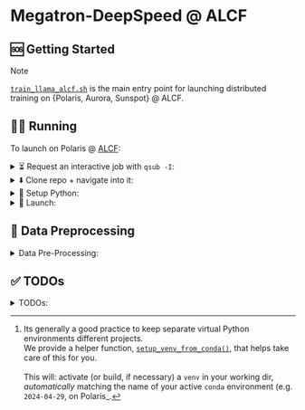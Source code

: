 # Megatron-DeepSpeed @ ALCF


## 🆘 Getting Started

> [!NOTE]
> [`train_llama_alcf.sh`](https://github.com/argonne-lcf/Megatron-DeepSpeed/blob/main/train_llama_alcf.sh) is the main entry point for launching
> distributed training on {Polaris, Aurora, Sunspot} @ ALCF.


<!-- WIP
>
>     ```bash
>     $ PBS_O_WORKDIR=$(pwd) source ALCF/helpers.sh
>     $ setup_conda_polaris
>     $ setup_venv_from_conda
>     ```
-->

## 🏃‍♂️ Running

To launch on Polaris @ [ALCF](https://alcf.anl.gov):

<details closed><summary>⏳ Request an interactive job with <code>qsub -I</code>:</summary>
    
```bash
qsub -A <your-project> -q debug -l select=2 -l walltime=01:00:00,filesystems=eagle:home -I
```

</details>

<details closed><summary>⬇️ Clone repo + navigate into it:</summary>

```bash
git clone "https://github.com/argonne-lcf/Megatron-DeepSpeed"
cd Megatron-DeepSpeed
```

</details>

<details closed><summary>🐍 Setup Python:</summary>

1. 📂 Load `conda` module and activate base environment:

    ```bash
    module use /soft/modulefiles ; module load conda ; conda activate base
    ```

3. 👻 Create virtual environment _on top of the base `conda`_[^venv]:

    ```bash
    PBS_O_WORKDIR=$(pwd) source ALCF/helpers.sh && setup_venv_from_conda
    ```


4. 🍋 Install [`ezpz`](https://github.com/saforem2/ezpz):

    ```bash
    mkdir deps &&  git clone https://github.com/saforem2/ezpz deps/ezpz
    python3 -m pip install -e deps/ezpz --require-virtualenv
    ```

[^venv]: Its generally a good practice to keep separate virtual Python environments different projects.  
    We provide a helper function, [`setup_venv_from_conda()`](https://github.com/argonne-lcf/Megatron-DeepSpeed/blob/2f0154394bbdf3c64b4669f9d944645e2cdb8f2b/ALCF/helpers.sh#L440),
    that helps take care of this for you.  
    <br>
    This will: activate (or build, if necessary) a `venv` in your working dir,  
    _automatically_ matching the name of your active `conda` environment (e.g. `2024-04-29`, on Polaris_.

</details>

<!--
Explicitly, it will (if inside a `conda` environment):

- look for a virtual environment in `"./venvs/${conda_tag}/"`
  (e.g. `./venvs/2024-04-29`) and:
    - if found:  
        - activate the existing virtual environment
    - else:
        - create a _new_ virtual environment in `"./venvs/${conda_tag}"`
            - activate it
            
Explicitly, at the command line:

```bash
PBS_O_WORKDIR=$(pwd) source ALCF/helpers.sh  # 1.
setup_conda_polaris    # 2.
setup_venv_from_conda  # 3.
```

will (1.) 
-->

<details closed><summary>🚀 Launch:</summary>

In this case, train a ~ 2B Model (with 10 layers),
for 1000 iterations using the data file list in:

[`ALCF/data-lists/polaris/books.txt`](https://github.com/argonne-lcf/Megatron-DeepSpeed/blob/main/ALCF/data-lists/polaris/books.txt)

with a micro-batch-size of 2, with the `torch.optim.AdamW` optimizer. 

**Note** that _any_ of the options in the [`setParams`](https://github.com/argonne-lcf/Megatron-DeepSpeed/blob/main/ALCF/helpers.sh#L140)
function from [`ALCF/helpers.sh`](https://github.com/argonne-lcf/Megatron-DeepSpeed/blob/7d203596dbf14e048e756c5ee6705de7dcb22283/ALCF/helpers.sh)
can be overridden dynamically at runtime using this technique.

```bash
PBS_O_WORKDIR=$(pwd) DATA_FILE_LIST=./ALCF/data-lists/polaris/books.txt TRAIN_ITER=1000 NLAYERS=10 MICRO_BATCH=2 OPT=adamw bash train_llama_alcf.sh
```

<details closed><summary><code>[output]</code>:</summary>

<br>

<details closed><summary><code>[Sunspot]</code>:</summary>

```bash
# [09:07:32 AM] [foremans@x1921c0s0b0n0] ~/q/llm.devkit/Megatron-DeepSpeed  main !1 ?27 q4-drop 26s ✘ INT
$ PBS_O_WORKDIR=$(pwd) DATA_FILE_LIST=./convergence_debug_small.txt bash train_llama_alcf.sh
source-ing /lus/gila/projects/Aurora_deployment/foremans/q4-drop_sunspot/llm.devkit/Megatron-DeepSpeed/ALCF/helpers.sh
Sourcing /home/foremans/q4-drop_sunspot/llm.devkit/setenv.sh...
     UMD: agama-ci-devel-736.9 successfully loaded:
     UMD: graphics-compute-runtime/agama-ci-devel-736.9 
Lmod has detected the following error: The following module(s) are unknown: "gcc/12.1.0"

Please check the spelling or version number. Also try "module spider ..."
It is also possible your cache file is out-of-date; it may help to try:
  $ module --ignore_cache load "gcc/12.1.0"

Also make sure that all modulefiles written in TCL start with the string #%Module

Note: the module "intel_compute_runtime/release/agama-devel-647" cannot be unloaded because it was not loaded.

Running on SunSpot !!
[python] Using: /home/foremans/miniconda3/envs/q4-drop/bin/python3
Saving {PATH, LD_LIBRARY_PATH, htt{p,ps}_proxy, CFLAGS, PYTHONUSERBASE} to .deepspeed_env
Found ezpz!
/lus/gila/projects/Aurora_deployment/foremans/locations/sunspot/projects/saforem2/ezpz/src/ezpz/__init__.py
Has ezpz installed. Nothing to do.
Done with ezpz.
┌───────────────────────────────────────────────────────────────────
│ Writing PBS vars to /home/foremans/.pbsenv
│ HOSTFILE: /var/spool/pbs/aux/8988430.amn-0001
│ NHOSTS: 2
│ NGPU_PER_HOST: 12 GPUs per host
│ NGPUS: 24 GPUs total
└───────────────────────────────────────────────────────────────────
┌──────────────────────────────────────────────────────────────────
│ [Hosts]: 
│     • [host:0] - x1921c0s0b0n0.hostmgmt2000.cm.americas.sgi.com
│     • [host:1] - x1921c0s1b0n0.hostmgmt2000.cm.americas.sgi.com
└──────────────────────────────────────────────────────────────────
┌──────────────────────────────────────────────────────────────────
│ [DIST INFO]: 
│     • Loading job env from: /home/foremans/.pbsenv
│     • HOSTFILE: /var/spool/pbs/aux/8988430.amn-0001
│     • NHOSTS: 2
│     • NGPU_PER_HOST: 12
│     • NGPUS (NHOSTS x NGPU_PER_HOST): 24
│     • WORLD_SIZE: 24
│     • DIST_LAUNCH: mpiexec --verbose --envall -n 24 -ppn 12 --hostfile /var/spool/pbs/aux/8988430.amn-0001
└──────────────────────────────────────────────────────────────────
┌──────────────────────────────────────────────────────────────────
│ [Launch]:
│     • Use: 'launch' (=mpiexec --verbose --envall -n 24 -ppn 12 --hostfile /var/spool/pbs/aux/8988430.amn-0001)
│       to launch job
└──────────────────────────────────────────────────────────────────
DS_CONFIG: ds_stage2_mb4_gb96_pp1_bf16.json
ZS: 2, CPU_OPTIMIZER: , MB: 4, GB: 96, PP: 1, DTYPE: bf16!!!Please see logs at logs/ds_stage2_nl32_hs4096_mb4_seq4096_gb96_pp1_tp1_bf16/0404090742_x1921c0s0b0n0
!! Caught USE_ACTIVATION_CHECKPOINTING=1 !!
!! Caught USE_ACTIVATION_CHECKPOINTING=1 !!
Calling:  setData() with ./convergence_debug_small.txt
--------------------
Updated environment:
DATA_FILE_LIST: ./convergence_debug_small.txt
NUM_DOCS: 15
 WEIGHT_SUM: 15.0
DFL_STEM: convergence_debug_small
DATA_CACHE_PATH: /lus/gila/projects/Aurora_deployment/foremans/q4-drop_sunspot/llm.devkit/Megatron-DeepSpeed/.cache/convergence_debug_small/index-cache
--------------------
++++++++++++++++++++++++++++++++++++++++++++++++++
- MPICH_DIR=
- Using /home/foremans/miniconda3/envs/q4-drop/bin/python3
- WORLD_SIZE:24
- NCCL: nccl
- MODEL_TYPE: llama-seq4096-pp1-tp1-32layers-32heads-4096hidden
- Using DATA_FILE_LIST: ./convergence_debug_small.txt
++++++++++++++++++++++++++++++++++++++++++++++++++
! Using /home/foremans/miniconda3/envs/q4-drop/bin/deepspeed
/home/foremans/miniconda3/envs/q4-drop/bin/ds_report:4: DeprecationWarning: pkg_resources is deprecated as an API. See https://setuptools.pypa.io/en/latest/pkg_resources.html
  __import__('pkg_resources').require('deepspeed==0.12.3+6ea44d02')
/home/foremans/miniconda3/envs/q4-drop/lib/python3.9/site-packages/torchvision/io/image.py:13: UserWarning: Failed to load image Python extension: ''If you dont plan on using image function
ality from `torchvision.io`, you can ignore this warning. Otherwise, there might be something wrong with your environment. Did you have `libjpeg` or `libpng` installed before building `torch
vision` from source?
  warn(
[2024-04-04 09:07:45,585] [INFO] [real_accelerator.py:158:get_accelerator] Setting ds_accelerator to xpu (auto detect)
[2024-04-04 09:07:45,818] [INFO] [real_accelerator.py:158:get_accelerator] Setting ds_accelerator to xpu (auto detect)
--------------------------------------------------
DeepSpeed C++/CUDA extension op report
--------------------------------------------------
NOTE: Ops not installed will be just-in-time (JIT) compiled at
      runtime if needed. Op compatibility means that your system
      meet the required dependencies to JIT install the op.
--------------------------------------------------
JIT compiled ops requires ninja
ninja .................. [OKAY]
--------------------------------------------------
op name ................ installed .. compatible
--------------------------------------------------
async_io ............... [NO] ....... [OKAY]
cpu_adagrad ............ [NO] ....... [OKAY]
cpu_adam ............... [NO] ....... [OKAY]
flash_attn ............. [NO] ....... [OKAY]
fused_adam ............. [NO] ....... [OKAY]
quantizer .............. [NO] ....... [OKAY]
transformer ............ [NO] ....... [OKAY]
transformer_inference .. [NO] ....... [OKAY]
utils .................. [NO] ....... [OKAY]
--------------------------------------------------
DeepSpeed general environment info:
torch install path ............... ['/home/foremans/miniconda3/envs/q4-drop/lib/python3.9/site-packages/torch']
torch version .................... 2.1.0a0+cxx11.abi
deepspeed install path ........... ['/lus/gila/projects/Aurora_deployment/foremans/q4-drop_sunspot/llm.devkit/DeepSpeed/deepspeed']
deepspeed info ................... 0.12.3+6ea44d02, 6ea44d02, HEAD
deepspeed wheel compiled w. ...... torch 2.1 
shared memory (/dev/shm) size .... 503.18 GB

    deepspeed --hostfile /lus/gila/projects/Aurora_deployment/foremans/q4-drop_sunspot/llm.devkit/Megatron-DeepSpeed/hostfile_deepspeed --launcher MPICH /lus/gila/projects/Aurora_deployment/
foremans/q4-drop_sunspot/llm.devkit/Megatron-DeepSpeed/pretrain_gpt_alcf.py     --bf16     --optimizer adamw     --split 100,0,0     --log-interval 1     --no-bias-gelu-fusion     --lr-decay
-style cosine     --no-bias-dropout-fusion     --no-masked-softmax-fusion     --tokenizer-type Llama2Tokenizer     --no-gradient-accumulation-fusion     --accumulate-allreduce-grads-in-fp32 
    --use-checkpoint-opt_param-scheduler     --tensorboard-dir checkpoints/ds_stage2_nl32_hs4096_mb4_seq4096_gb96_pp1_tp1_bf16/tensorboard     --log-timers-to-tensorboard     --log-optimizer
-states-to-tensorboard     --lr 0.0003     --save checkpoints/ds_stage2_nl32_hs4096_mb4_seq4096_gb96_pp1_tp1_bf16     --load checkpoints/ds_stage2_nl32_hs4096_mb4_seq4096_gb96_pp1_tp1_bf16  
   --seq-length 4096     --num-layers 32     --hidden-size 4096     --train-iters 317892     --eval-iters 10     --distributed-backend ccl     --num-attention-heads 32     --save-interval 20
0     --eval-interval 50000     --max-position-embeddings 4096     --micro-batch-size 4     --data-file-list ./convergence_debug_small.txt     --tensor-model-parallel-size 1     --global-bat
ch-size 96     --pipeline-model-parallel-size 1     --num-key-value-heads 8     --data-cache-path /lus/gila/projects/Aurora_deployment/foremans/q4-drop_sunspot/llm.devkit/Megatron-DeepSpeed/
.cache/convergence_debug_small/index-cache     --ffn-hidden-size 11008     --tokenizer-model /home/foremans/q4-drop_sunspot/llm.devkit/Megatron-DeepSpeed/ALCF/tokenizer.model     --no-query-
key-layer-scaling --use-rotary-position-embeddings --untie-embeddings-and-output-weights --swiglu --normalization rmsnorm --disable-bias-linear      --deepspeed-activation-checkpointing  --z
ero-stage=2  --deepspeed_config=ds_stage2_mb4_gb96_pp1_bf16.json  --no-pipeline-parallel  --deepspeed       --checkpoint-activations --checkpoint-num-layers 1           |& tee logs/ds_stage2
_nl32_hs4096_mb4_seq4096_gb96_pp1_tp1_bf16/0404090742_x1921c0s0b0n0/output.log
    
[!! NOTE] View output at:
logs/ds_stage2_nl32_hs4096_mb4_seq4096_gb96_pp1_tp1_bf16/0404090742_x1921c0s0b0n0/output.log

# ...

/gila/Aurora_deployment/AuroraGPT/datasets/dolma/data_Llama2Tokenizer/common-crawl/cc_en_middle/cc_en_middle-0051_text_document.bin
    creating memory view of numpy buffer...
 > finished creating indexed dataset in 0.010017 seconds
    number of documents: 1498927
 > dataset split:
    train:
     document indices in [0, 1498927) total of 1498927 documents
    validation:
     document indices in [1498927, 1498927) total of 0 documents
    test:
     document indices in [1498927, 1498927) total of 0 documents
 > loading doc-idx mapping from /lus/gila/projects/Aurora_deployment/foremans/q4-drop_sunspot/llm.devkit/Megatron-DeepSpeed/.cache/convergence_debug_small/index-cache/bf90c74a625ac2ee4de6e1d6f7f84fbb_doc_idx.npy
 > loading sample-idx mapping from /lus/gila/projects/Aurora_deployment/foremans/q4-drop_sunspot/llm.devkit/Megatron-DeepSpeed/.cache/convergence_debug_small/index-cache/bf90c74a625ac2ee4de6e1d6f7f84fbb_sample_idx.npy
 > loading shuffle-idx mapping from /lus/gila/projects/Aurora_deployment/foremans/q4-drop_sunspot/llm.devkit/Megatron-DeepSpeed/.cache/convergence_debug_small/index-cache/bf90c74a625ac2ee4de6e1d6f7f84fbb_shuffle_idx.npy
    loaded indexed file in 0.056 seconds
    total number of samples: 2318461
    total number of epochs: 8
> loading blendable dataset index: /lus/gila/projects/Aurora_deployment/foremans/q4-drop_sunspot/llm.devkit/Megatron-DeepSpeed/.cache/convergence_debug_small/index-cache/3a426af74008c22f9db24db811aad6b7_index.npy
> loading blendable dataset sample index: /lus/gila/projects/Aurora_deployment/foremans/q4-drop_sunspot/llm.devkit/Megatron-DeepSpeed/.cache/convergence_debug_small/index-cache/3a426af74008c22f9db24db811aad6b7_sample_index.npy
/home/foremans/miniconda3/envs/q4-drop/lib/python3.9/site-packages/torch/utils/data/dataloader.py:557: UserWarning: This DataLoader will create 2 worker processes in total. Our suggested max number of worker in current system is 1, which is smaller than what this DataLoader is going to create. Please be aware that excessive worker creation might get DataLoader running slow or even freeze, lower the worker number to avoid potential slowness/freeze if necessary.

[after dataloaders are built] datetime: 2024-04-04 09:09:27
done with setup ...
(min, max) time across ranks (ms):
    model-and-optimizer-setup ......................: (64818.18, 64858.22)
    train/valid/test-data-iterators-setup ..........: (1968.10, 2288.56)
training ...
[before the start of training step] datetime: 2024-04-04 09:09:27
[2024-04-04 09:09:27,718] [INFO] [checkpointing.py:540:forward] Activation Checkpointing Information
[2024-04-04 09:09:27,719] [INFO] [checkpointing.py:541:forward] ----Partition Activations False, CPU CHECKPOINTING False
[2024-04-04 09:09:27,719] [INFO] [checkpointing.py:542:forward] ----contiguous Memory Checkpointing False with 32 total layers
[2024-04-04 09:09:27,719] [INFO] [checkpointing.py:544:forward] ----Synchronization False
[2024-04-04 09:09:27,719] [INFO] [checkpointing.py:545:forward] ----Profiling time in checkpointing False
[2024-04-04 09:09:33][INFO][utils:145] - Note: detected 208 virtual cores but NumExpr set to maximum of 64, check "NUMEXPR_MAX_THREADS" environment variable.
[2024-04-04 09:09:33][INFO][utils:148] - Note: NumExpr detected 208 cores but "NUMEXPR_MAX_THREADS" not set, so enforcing safe limit of 8.
[2024-04-04 09:09:33][INFO][utils:160] - NumExpr defaulting to 8 threads.
^[c[2024-04-04 09:09:53,311] [INFO] [logging.py:96:log_dist] [Rank 0] time (ms) | optimizer_allgather: 884.11 | optimizer_gradients: 6.43 | optimizer_step: 23.44
[2024-04-04 09:09:53,312] [INFO] [logging.py:96:log_dist] [Rank 0] step=1, skipped=0, lr=[0.00029999999999267505, 0.00029999999999267505], mom=[(0.9, 0.999), (0.9, 0.999)]
[2024-04-04 09:09:53,313] [INFO] [logging.py:96:log_dist] [Rank 0] time (ms) | fwd_microstep: 6567.68 | bwd_microstep: 17950.36 | bwd_inner_microstep: 17711.20 | bwd_allreduce_microstep: 239.11 | step_microstep: 1139.27
[2024-04-04 09:09:53,313] [INFO] [logging.py:96:log_dist] [Rank 0] time (ms) | fwd: 6567.66 | bwd: 17950.35 | bwd_inner: 17711.19 | bwd_allreduce: 239.11 | step: 1139.29
[Rank 0] (after 1 iterations) memory (MB) | allocated: 18244.640625 | max allocated: 41299.50146484375 | reserved: 46764.0 | max reserved: 46764.0
 iteration        1/  317892 | consumed samples:           96 | consumed tokens:       393216 | elapsed time per iteration (ms): 25849.1 | learning rate: 3.000E-04 | global batch size:    96 | lm loss: 1.117136E+01 | loss scale: 1.0 | actual seqlen:  4096 | number of skipped iterations:   0 | number of nan iterations:   0 | samples per second: 3.714 | tokens per gpu per second(tgs): 633.832 | TFLOPs: 38.61 |
[2024-04-04 09:10:13,619] [INFO] [logging.py:96:log_dist] [Rank 0] time (ms) | optimizer_allgather: 327.85 | optimizer_gradients: 6.26 | optimizer_step: 23.60
[2024-04-04 09:10:13,619] [INFO] [logging.py:96:log_dist] [Rank 0] step=2, skipped=0, lr=[0.00029999999997070033, 0.00029999999997070033], mom=[(0.9, 0.999), (0.9, 0.999)]
[2024-04-04 09:10:13,620] [INFO] [logging.py:96:log_dist] [Rank 0] time (ms) | fwd_microstep: 4022.74 | bwd_microstep: 15738.67 | bwd_inner_microstep: 15556.80 | bwd_allreduce_microstep: 181.82 | step_microstep: 371.01
[2024-04-04 09:10:13,620] [INFO] [logging.py:96:log_dist] [Rank 0] time (ms) | fwd: 4022.73 | bwd: 15738.66 | bwd_inner: 15556.62 | bwd_allreduce: 181.81 | step: 371.02
 iteration        2/  317892 | consumed samples:          192 | consumed tokens:       786432 | elapsed time per iteration (ms): 20298.3 | learning rate: 3.000E-04 | global batch size:    96 | lm loss: 2.537718E+01 | loss scale: 1.0 | actual seqlen:  4096 | number of skipped iterations:   0 | number of nan iterations:   0 | samples per second: 4.729 | tokens per gpu per second(tgs): 807.159 | TFLOPs: 49.17 |
```

</details>

<details closed><summary><code>[Polaris]</code>:</summary>

```bash
[09:31:35 AM] [foremans@x3112c0s13b0n0] ~/pol/p/a/Megatron-DeepSpeed  main !4 ?24 cu118-pt221 ✘ INT
$ export PBS_O_WORKDIR="$(pwd)" && DATA_FILE_LIST=./convergence_debug_small.txt DTYPE=bf16 OPT=adamw bash train_llama_alcf.sh
source-ing /lus/eagle/projects/datascience/foremans/locations/polaris/projects/argonne-lcf/Megatron-DeepSpeed/ALCF/helpers.sh
Running on Polaris !!

[python] Using: /eagle/datascience/foremans/miniconda3/envs/cu118-pt221/bin/python3
Saving {PATH, LD_LIBRARY_PATH, htt{p,ps}_proxy, CFLAGS, PYTHONUSERBASE} to .deepspeed_env
Found ezpz!
/lus/eagle/projects/datascience/foremans/tmp/Megatron-DeepSpeed/ezpz/src/ezpz/__init__.py
Has ezpz installed. Nothing to do.
Done with ezpz.
┌───────────────────────────────────────────────────────────────────
│ Writing PBS vars to /home/foremans/.pbsenv
│ HOSTFILE: /var/spool/pbs/aux/1822297.polaris-pbs-01.hsn.cm.polaris.alcf.anl.gov
│ NHOSTS: 2
│ NGPU_PER_HOST: 4 GPUs per host
│ NGPUS: 8 GPUs total
└───────────────────────────────────────────────────────────────────
┌──────────────────────────────────────────────────────────────────
│ [Hosts]: 
│     • [host:0] - x3112c0s13b0n0.hsn.cm.polaris.alcf.anl.gov
│     • [host:1] - x3112c0s13b1n0.hsn.cm.polaris.alcf.anl.gov
└──────────────────────────────────────────────────────────────────
┌──────────────────────────────────────────────────────────────────
│ [DIST INFO]: 
│     • Loading job env from: /home/foremans/.pbsenv
│     • HOSTFILE: /var/spool/pbs/aux/1822297.polaris-pbs-01.hsn.cm.polaris.alcf.anl.gov
│     • NHOSTS: 2
│     • NGPU_PER_HOST: 4
│     • NGPUS (NHOSTS x NGPU_PER_HOST): 8
│     • WORLD_SIZE: 8
│     • DIST_LAUNCH: mpiexec --verbose --envall -n 8 -ppn 4 --hostfile /var/spool/pbs/aux/1822297.polaris-pbs-01.hsn.cm.polaris.alcf.anl.gov
└──────────────────────────────────────────────────────────────────
┌──────────────────────────────────────────────────────────────────
│ [Launch]:
│     • Use: 'launch' (=mpiexec --verbose --envall -n 8 -ppn 4 --hostfile /var/spool/pbs/aux/1822297.polaris-pbs-01.hsn.cm.polaris.alcf.anl.gov)
│       to launch job
└──────────────────────────────────────────────────────────────────
DS_CONFIG: ds_stage2_mb8_gb32_pp1_bf16.json
ZS: 2, CPU_OPTIMIZER: , MB: 8, GB: 32, PP: 1, DTYPE: bf16!!!Please see logs at logs/ds_stage2_nl32_hs4096_mb8_seq4096_gb32_pp1_tp2_bf16/0404093534_x3112c0s13b0n0
!! Caught USE_ACTIVATION_CHECKPOINTING=1 !!
!! Caught USE_ACTIVATION_CHECKPOINTING=1 !!
Calling:  setData() with ./convergence_debug_small.txt
--------------------
Updated environment:
DATA_FILE_LIST: ./convergence_debug_small.txt
NUM_DOCS: 15
 WEIGHT_SUM: 15.0
DFL_STEM: convergence_debug_small
DATA_CACHE_PATH: /lus/eagle/projects/datascience/foremans/locations/polaris/projects/argonne-lcf/Megatron-DeepSpeed/.cache/convergence_debug_small/index-cache
--------------------
++++++++++++++++++++++++++++++++++++++++++++++++++
- MPICH_DIR=/opt/cray/pe/mpich/8.1.25/ofi/gnu/9.1
- Using /eagle/datascience/foremans/miniconda3/envs/cu118-pt221/bin/python3
- WORLD_SIZE:8
- NCCL: nccl
- MODEL_TYPE: llama-seq4096-pp1-tp2-32layers-32heads-4096hidden
- Using DATA_FILE_LIST: ./convergence_debug_small.txt
++++++++++++++++++++++++++++++++++++++++++++++++++
! Using /eagle/datascience/foremans/miniconda3/envs/cu118-pt221/bin/deepspeed
[2024-04-04 09:35:35,959] [INFO] [real_accelerator.py:191:get_accelerator] Setting ds_accelerator to cuda (auto detect)
--------------------------------------------------
DeepSpeed C++/CUDA extension op report
--------------------------------------------------
NOTE: Ops not installed will be just-in-time (JIT) compiled at
      runtime if needed. Op compatibility means that your system
      meet the required dependencies to JIT install the op.
--------------------------------------------------
JIT compiled ops requires ninja
ninja .................. [OKAY]
--------------------------------------------------
op name ................ installed .. compatible
--------------------------------------------------
async_io ............... [NO] ....... [OKAY]
fused_adam ............. [NO] ....... [OKAY]
cpu_adam ............... [NO] ....... [OKAY]
cpu_adagrad ............ [NO] ....... [OKAY]
cpu_lion ............... [NO] ....... [OKAY]
 [WARNING]  Please specify the CUTLASS repo directory as environment variable $CUTLASS_PATH
evoformer_attn ......... [NO] ....... [NO]
fused_lamb ............. [NO] ....... [OKAY]
fused_lion ............. [NO] ....... [OKAY]
inference_core_ops ..... [NO] ....... [OKAY]
cutlass_ops ............ [NO] ....... [OKAY]
transformer_inference .. [NO] ....... [OKAY]
quantizer .............. [NO] ....... [OKAY]
ragged_device_ops ...... [NO] ....... [OKAY]
ragged_ops ............. [NO] ....... [OKAY]
random_ltd ............. [NO] ....... [OKAY]
 [WARNING]  sparse_attn requires a torch version >= 1.5 and < 2.0 but detected 2.2
 [WARNING]  using untested triton version (2.2.0), only 1.0.0 is known to be compatible
sparse_attn ............ [NO] ....... [NO]
spatial_inference ...... [NO] ....... [OKAY]
transformer ............ [NO] ....... [OKAY]
stochastic_transformer . [NO] ....... [OKAY]
--------------------------------------------------
DeepSpeed general environment info:
torch install path ............... ['/eagle/datascience/foremans/miniconda3/envs/cu118-pt221/lib/python3.12/site-packages/torch']
torch version .................... 2.2.1
deepspeed install path ........... ['/eagle/datascience/foremans/miniconda3/envs/cu118-pt221/lib/python3.12/site-packages/deepspeed']
deepspeed info ................... 0.14.0, unknown, unknown
torch cuda version ............... 11.8
torch hip version ................ None
nvcc version ..................... 11.8
deepspeed wheel compiled w. ...... torch 2.2, cuda 11.8
shared memory (/dev/shm) size .... 251.61 GB

    deepspeed --hostfile /lus/eagle/projects/datascience/foremans/locations/polaris/projects/argonne-lcf/Megatron-DeepSpeed/hostfile_deepspeed --launcher MPICH /lus/eagle/projects/datascienc
e/foremans/locations/polaris/projects/argonne-lcf/Megatron-DeepSpeed/pretrain_gpt_alcf.py     --bf16     --optimizer adamw     --split 100,0,0     --log-interval 1     --no-bias-gelu-fusion 
    --lr-decay-style cosine     --no-bias-dropout-fusion     --no-masked-softmax-fusion     --tokenizer-type Llama2Tokenizer     --no-gradient-accumulation-fusion     --accumulate-allreduce-
grads-in-fp32     --use-checkpoint-opt_param-scheduler     --tensorboard-dir checkpoints/ds_stage2_nl32_hs4096_mb8_seq4096_gb32_pp1_tp2_bf16/tensorboard     --log-timers-to-tensorboard     -
-log-optimizer-states-to-tensorboard     --lr 0.0003     --save checkpoints/ds_stage2_nl32_hs4096_mb8_seq4096_gb32_pp1_tp2_bf16     --load checkpoints/ds_stage2_nl32_hs4096_mb8_seq4096_gb32_
pp1_tp2_bf16     --seq-length 4096     --num-layers 32     --hidden-size 4096     --train-iters 317892     --eval-iters 10     --distributed-backend nccl     --num-attention-heads 32     --s
ave-interval 200     --eval-interval 50000     --max-position-embeddings 4096     --micro-batch-size 8     --data-file-list ./convergence_debug_small.txt     --tensor-model-parallel-size 2  
   --global-batch-size 32     --pipeline-model-parallel-size 1     --num-key-value-heads 8     --data-cache-path /lus/eagle/projects/datascience/foremans/locations/polaris/projects/argonne-l
cf/Megatron-DeepSpeed/.cache/convergence_debug_small/index-cache     --ffn-hidden-size 11008     --tokenizer-model /home/foremans/polaris/projects/argonne-lcf/Megatron-DeepSpeed/ALCF/tokeniz
er.model     --no-query-key-layer-scaling --use-rotary-position-embeddings --untie-embeddings-and-output-weights --swiglu --normalization rmsnorm --disable-bias-linear --use-flash-attn-v2   
   --deepspeed-activation-checkpointing  --zero-stage=2  --deepspeed_config=ds_stage2_mb8_gb32_pp1_bf16.json  --no-pipeline-parallel  --deepspeed       --checkpoint-activations --checkpoint-
num-layers 1           |& tee logs/ds_stage2_nl32_hs4096_mb8_seq4096_gb32_pp1_tp2_bf16/0404093534_x3112c0s13b0n0/output.log
    
[!! NOTE] View output at:
logs/ds_stage2_nl32_hs4096_mb8_seq4096_gb32_pp1_tp2_bf16/0404093534_x3112c0s13b0n0/output.log

# ...

/eagle/datasets/dolma/data_Llama2Tokenizer/common-crawl/cc_en_middle/cc_en_middle-0051_text_document.bin
    creating memory view of numpy buffer...
 > finished creating indexed dataset in 0.001280 seconds
    number of documents: 1498927
 > dataset split:
    train:
     document indices in [0, 1498927) total of 1498927 documents
    validation:
     document indices in [1498927, 1498927) total of 0 documents
    test:
     document indices in [1498927, 1498927) total of 0 documents
 > loading doc-idx mapping from /lus/eagle/projects/datascience/foremans/locations/polaris/projects/argonne-lcf/Megatron-DeepSpeed/.cache/convergence_debug_small/index-cache/9217d94f3290abc2fddf9e87bff236d6_doc_idx.npy
 > loading sample-idx mapping from /lus/eagle/projects/datascience/foremans/locations/polaris/projects/argonne-lcf/Megatron-DeepSpeed/.cache/convergence_debug_small/index-cache/9217d94f3290abc2fddf9e87bff236d6_sample_idx.npy
 > loading shuffle-idx mapping from /lus/eagle/projects/datascience/foremans/locations/polaris/projects/argonne-lcf/Megatron-DeepSpeed/.cache/convergence_debug_small/index-cache/9217d94f3290abc2fddf9e87bff236d6_shuffle_idx.npy
    loaded indexed file in 0.004 seconds
    total number of samples: 869423
    total number of epochs: 3
> loading blendable dataset index: /lus/eagle/projects/datascience/foremans/locations/polaris/projects/argonne-lcf/Megatron-DeepSpeed/.cache/convergence_debug_small/index-cache/a815d51f6752c6f486d94194ce95fb87_index.npy
> loading blendable dataset sample index: /lus/eagle/projects/datascience/foremans/locations/polaris/projects/argonne-lcf/Megatron-DeepSpeed/.cache/convergence_debug_small/index-cache/a815d51f6752c6f486d94194ce95fb87_sample_index.npy
> size of blendable dataset: 10223415 samples
> finished creating GPT datasets ...
[after dataloaders are built] datetime: 2024-04-04 09:36:07
done with setup ...
(min, max) time across ranks (ms):
    model-and-optimizer-setup ......................: (4794.78, 4795.23)
    train/valid/test-data-iterators-setup ..........: (589.69, 721.20)
training ...
[before the start of training step] datetime: 2024-04-04 09:36:07
[2024-04-04 09:36:07,407] [INFO] [checkpointing.py:539:forward] Activation Checkpointing Information
[2024-04-04 09:36:07,407] [INFO] [checkpointing.py:540:forward] ----Partition Activations False, CPU CHECKPOINTING False
[2024-04-04 09:36:07,407] [INFO] [checkpointing.py:541:forward] ----contiguous Memory Checkpointing False with 32 total layers
[2024-04-04 09:36:07,407] [INFO] [checkpointing.py:543:forward] ----Synchronization False
[2024-04-04 09:36:07,407] [INFO] [checkpointing.py:544:forward] ----Profiling time in checkpointing False
[2024-04-04 09:36:28,429] [INFO] [logging.py:96:log_dist] [Rank 0] time (ms) | optimizer_allgather: 1626.54 | optimizer_gradients: 19.29 | optimizer_step: 419.48
[2024-04-04 09:36:28,430] [INFO] [logging.py:96:log_dist] [Rank 0] step=1, skipped=0, lr=[0.00029999999999267505, 0.00029999999999267505], mom=[(0.9, 0.999), (0.9, 0.999)]
[2024-04-04 09:36:28,430] [INFO] [logging.py:96:log_dist] [Rank 0] time (ms) | fwd_microstep: 11336.34 | bwd_microstep: 7134.73 | bwd_inner_microstep: 7090.02 | bwd_allreduce_microstep: 44.65 | step_microstep: 2564.02
[2024-04-04 09:36:28,430] [INFO] [logging.py:96:log_dist] [Rank 0] time (ms) | fwd: 11336.33 | bwd: 7134.75 | bwd_inner: 7090.01 | bwd_allreduce: 44.66 | step: 2564.02
 iteration        1/  317892 | consumed samples:           32 | consumed tokens:       131072 | elapsed time per iteration (ms): 21133.8 | learning rate: 3.000E-04 | global batch size:    32 | lm loss: 1.119983E+01 | loss scale: 1.0 | actual seqlen:  4096 | number of skipped iterations:   0 | number of nan iterations:   0 | samples per second: 1.514 | tokens per gpu per second(tgs): 775.250 | TFLOPs: 47.23 |
[Rank 1] (after 1 iterations) memory (MB) | allocated: 14165.525390625 | max allocated: 22332.37255859375 | reserved: 24642.0 | max reserved: 35824.0
[Rank 0] (after 1 iterations) memory (MB) | allocated: 14165.525390625 | max allocated: 22332.37255859375 | reserved: 24642.0 | max reserved: 32994.0
[2024-04-04 09:36:38,623] [INFO] [logging.py:96:log_dist] [Rank 0] time (ms) | optimizer_allgather: 1605.55 | optimizer_gradients: 11.56 | optimizer_step: 50.92
[2024-04-04 09:36:38,623] [INFO] [logging.py:96:log_dist] [Rank 0] step=2, skipped=0, lr=[0.00029999999997070033, 0.00029999999997070033], mom=[(0.9, 0.999), (0.9, 0.999)]
[2024-04-04 09:36:38,623] [INFO] [logging.py:96:log_dist] [Rank 0] time (ms) | fwd_microstep: 1395.17 | bwd_microstep: 6832.48 | bwd_inner_microstep: 6789.73 | bwd_allreduce_microstep: 42.70 | step_microstep: 1867.64
[2024-04-04 09:36:38,623] [INFO] [logging.py:96:log_dist] [Rank 0] time (ms) | fwd: 1395.15 | bwd: 6832.49 | bwd_inner: 6789.73 | bwd_allreduce: 42.71 | step: 1867.65
 iteration        2/  317892 | consumed samples:           64 | consumed tokens:       262144 | elapsed time per iteration (ms): 10154.3 | learning rate: 3.000E-04 | global batch size:    32 | lm loss: 1.766422E+01 | loss scale: 1.0 | actual seqlen:  4096 | number of skipped iterations:   0 | number of nan iterations:   0 | samples per second: 3.151 | tokens per gpu per second(tgs): 1613.503 | TFLOPs: 98.29 |

# ...
```

</details>

</details>

</details>

<!--

[^example]: |
    In this case, train a ~ 2B Model (with 10 layers),
    for 1000 iterations using the data file list in:
    
    [`ALCF/data-lists/polaris/books.txt`](https://github.com/argonne-lcf/Megatron-DeepSpeed/blob/main/ALCF/data-lists/polaris/books.txt)
    
    with a micro-batch-size of 2, with the `torch.optim.AdamW` optimizer. Note that _any_ of the options in the
    
    [`setParams`](https://github.com/argonne-lcf/Megatron-DeepSpeed/blob/main/ALCF/helpers.sh#L140)
    
    function from
    
    [`ALCF/helpers.sh`](https://github.com/argonne-lcf/Megatron-DeepSpeed/blob/7d203596dbf14e048e756c5ee6705de7dcb22283/ALCF/helpers.sh)
    
    can be overridden dynamically at runtime using this technique.
-->

<!--
export PBS_O_WORKDIR="$(pwd)" && DATA_FILE_LIST=./ALCF/data-lists/polaris/books.txt bash train_llama_alcf.sh
export PBS_O_WORKDIR="$(pwd)" && DATA_FILE_LIST=./ALCF/data-lists/polaris/books.txt bash train_llama_alcf.sh
-->



<!--

## 📦 Install

<details closed><summary>Install Instructions</summary>

1. Clone [`argonne-lcf/Megatron-DeepSpeed`](https://github.com/argonne-lcf/Megatron-DeepSpeed)

    ```bash
    $ git clone https://github.com/argonne-lcf/Megatron-DeepSpeed
    $ cd Megatron-DeepSpeed
    ```
     
     > [!NOTE]  
     > In the `conda create` command below,
     > you can replace `--name "${DAY}"` with
     > `--prefix /path/to/your/conda/envs`, if you prefer:

2. Create `conda` env:

    ```bash
    $ module load conda/2023-10-04
    $ export MPICC="cc -shared -taret-accel=nvidia80"
    $ export DAY=$(date "+%Y-%m-%d")
    $ export PYTHONUSERBASE="${HOME}/.local/polaris/conda/${DAY}"
    $ conda create --solver libmamba -c pytorch -c nvidia --name "${DAY}" "python==3.12"
    ```
    
3. Install dependencies:

    ```bash
    $ conda activate "${DAY}"  # e.g. 2024-03-07
    $ conda install -c pytorch -c nvidia --solver libmamba mpi4py ninja transformers xformers triton pytorch torchvision torchaudio pytorch-cuda=11.8
    $ conda install --solver libmamba mpi4py -c conda-forge -c pytorch -c nvidia
    $ python3 -m pip install --upgrade pip pybind11 toolong appdirs wandb sentencepiece ipython setuptools wheel ninja
    $ python3 -m pip install --upgrade deepspeed wandb
    ```
    
    - [`ezpz`](https://github.com/saforem2/ezpz):

        <details closed><summary><code>install</code>:</summary>

        ```bash
        $ git clone https://github.com/saforem2/ezpz
        $ python3 -m pip install -e "ezpz[dev]"
        ```

        </details>

     - [**OPTIONAL**] [`NVIDIA/apex`](https://github.com/NVIDIA/apex):
  
        <details closed><summary><code>install</code>:</summary>

        ```bash
        $ git clone https://github.com/NVIDIA/apex
        $ cd apex
        # NOTE: need GCC < 11 for APEX ¯\_(ツ)_/¯ ??
        $ module swap gcc gcc/10.3.0
        $ python3 -m pip install -v --disable-pip-version-check --no-cache-dir --no-build-isolation --config-settings "--build-option=--cpp_ext" --config-settings "--build-option=--cuda_ext" ./
        ```
        
        </details>

</details>

<!--
### Install

1. Clone [`argonne-lcf/Megatron-DeepSpeed`](https://github.com/argonne-lcf/Megatron-DeepSpeed)

    ```bash
    $ git clone https://github.com/argonne-lcf/Megatron-DeepSpeed
    $ cd Megatron-DeepSpeed
    ```

2. Create `conda` env:

    ```bash
    $ module load conda/2023-10-04
    $ export MPICC="cc -shared -taret-accel=nvidia80"
    $ export DAY=$(date "+%Y-%m-%d")
    $ export PYTHONUSERBASE="${HOME}/.local/polaris/conda/${DAY}"
    $ conda create --solver libmamba -c pytorch -c nvidia --name "${DAY}" "python==3.10"
    ```

    > [!NOTE]
    > In the `conda create` command above,
    > you can replace `--name "${DAY}"` with
    > `--prefix /path/to/your/conda/envs`, if you prefer:

3. Install dependencies:

    ```bash
    $ conda activate "${DAY}"  # e.g. 2024-03-07
    $ conda install -c pytorch -c nvidia --solver libmamba mpi4py ninja transformers xformers triton pytorch torchvision torchaudio pytorch-cuda=11.8
    $ conda install --solver libmamba mpi4py -c conda-forge -c pytorch -c nvidia
    $ python3 -m pip install --upgrade pip pybind11 toolong appdirs wandb sentencepiece ipython setuptools wheel ninja
    $ python3 -m pip install --upgrade deepspeed wandb
    ```

    - [`NVIDIA/apex`](https://github.com/NVIDIA/apex):

        ```bash
        $ git clone https://github.com/NVIDIA/apex
        $ cd apex
        # NOTE: need GCC < 11 for APEX ¯\_(ツ)_/¯ ??
        $ module swap gcc gcc/10.3.0
        $ python3 -m pip install -v --disable-pip-version-check --no-cache-dir --no-build-isolation --config-settings "--build-option=--cpp_ext" --config-settings "--build-option=--cuda_ext" ./
        ```

    - [`ezpz`](https://github.com/saforem2/ezpz):

        ```bash
        $ git clone https://github.com/saforem2/ezpz
        $ python3 -m pip install -e "ezpz[dev]"
        ```
-->

<!--
### Running

- The (shell) script used to launch pre-training is:
    - [`train_llama_alcf.sh`](https://github.com/argonne-lcf/Megatron-DeepSpeed/blob/main/train_llama_alcf.sh)

- This shell script will set the appropriate environment variables, load the correct conda
modules and launch
[`pretrain_gpt_alcf.py`](https://github.com/argonne-lcf/Megatron-DeepSpeed/blob/main/pretrain_gpt_alcf.py) using `mpiexec`

- Explicitly, to launch:

    ```bash
    # 1. Launch interactive job
    $ qsub -A <your-project> -q debug -l select=2 -l walltime=01:00:00,filesystems=eagle:home -I
    # 2. Load conda environment
    $ module load conda/2023-10-04 ; conda activate /eagle/datascience/foremans/miniconda3/envs/cu118-pt221 ; unset PYTHONUSERBASE
    # 3. Navigate into `Megatron-DeepSpeed` directory
    $ cd Megatron-DeepSpeed
    # 4. Launch:
    $ export PBS_O_WORKDIR=$(pwd)
    $ bash train_llama_alcf_polaris.sh
    ```
    <details closed><summary><b>[Output]</b></summary>

    ```bash
    source-ing /lus/eagle/projects/datascience/foremans/tmp/Megatron-DeepSpeed/ALCF/helpers_alcf.sh

    CommandNotFoundError: Your shell has not been properly configured to use 'conda deactivate'.
    To initialize your shell, run

        $ conda init <SHELL_NAME>

    Currently supported shells are:
      - bash
      - fish
      - tcsh
      - xonsh
      - zsh
      - powershell

    See 'conda init --help' for more information and options.

    IMPORTANT: You may need to close and restart your shell after running 'conda init'.


    Saving {PATH, LD_LIBRARY_PATH, htt{p,ps}_proxy, CFLAGS, PYTHONUSERBASE} to .deepspeed_env
    Found ezpz!
    /lus/eagle/projects/datascience/foremans/tmp/Megatron-DeepSpeed/ezpz/src/ezpz/__init__.py
    Has ezpz installed. Nothing to do.
    ┌──────────────────────────────────────────────────────────────────
    │ [Hosts]:
    │     • [host:0] - x3005c0s37b0n0.hsn.cm.polaris.alcf.anl.gov
    │     • [host:1] - x3005c0s37b1n0.hsn.cm.polaris.alcf.anl.gov
    └──────────────────────────────────────────────────────────────────
    ┌──────────────────────────────────────────────────────────────────
    │ [DIST INFO]:
    │     • Loading job env from: /home/foremans/.pbsenv
    │     • HOSTFILE: /var/spool/pbs/aux/1777928.polaris-pbs-01.hsn.cm.polaris.alcf.anl.gov
    │     • NHOSTS: 2
    │     • NGPU_PER_HOST: 4
    │     • NGPUS (NHOSTS x NGPU_PER_HOST): 8
    │     • WORLD_SIZE: 8
    │     • DIST_LAUNCH: mpiexec --verbose --envall -n 8 -ppn 4 --hostfile /var/spool/pbs/aux/1777928.polaris-pbs-01.hsn.cm.polaris.alcf.anl.gov
    └──────────────────────────────────────────────────────────────────
    ┌──────────────────────────────────────────────────────────────────
    │ [Launch]:
    │     • Use: 'launch' (=mpiexec --verbose --envall -n 8 -ppn 4 --hostfile /var/spool/pbs/aux/1777928.polaris-pbs-01.hsn.cm.polaris.alcf.anl.gov)
    │       to launch job
    └──────────────────────────────────────────────────────────────────
    # [...]
    ```
    </details>

-->



## 📝 Data Preprocessing 

<details closed><summary>Data Pre-Processing:</summary>
    
AuroraGPT is trained on the Dolma dataset (initially v0), now in the process of moving to v6. For more details on the dataset, refer to https://huggingface.co/datasets/allenai/dolma. The dolma dataset downloaded is already preprocessing to remove the duplicates (dedup) and filtering the data (mixing). For more details refer to https://github.com/allenai/dolma/tree/main/docs and https://github.com/vksastry/dolma_alcf/blob/main/ALCF/Readme.md. 

The data preprocessing of Dolma dataset before training consists of tokenization of the data using a specific tokenizer (LlamaTokenizer is what we are currently using), Use the below script to tokenize the entire dataset. Example shown for Polaris. 

``` bash
cd /eagle/datasets/dolma/utils
./tokenization.sh
``` 

</details>

## ✅ TODOs

<details closed>
<summary>TODOs:</summary>

- [ ] Ensure / double check that optimizer settings from `ds_config.json` aren't being overwritten by some defaults in `megatron/arguments.py`
    - [ ] specifically, `momentum, beta{1, 2}, etc`
    
<details closed><summary><b>✅ <code>Completed</code></b></summary>

- Continue runs on Polaris @
    - [x] 48 Nodes
    - [x] 32 Nodes
    - [x] 16 Nodes
    - [x] 8 Nodes
    - [x] 4 Nodes

- [x] Then, try re-creating ( / fixing) conda with `cuda==12.1`
    - 😔, failed.
     
- ~~‼️  Unable to save checkpoints with `torch==2.1` + `cuda==11.8`~~:
    - Fixed in [a57a21f](https://github.com/argonne-lcf/Megatron-DeepSpeed/commit/a57a21f6b2a8abf847f5ef599e1b1edcb5a5e1b5)

    <details closed><summary><code>🐛 Bug</code></summary>
        
    - Training progresses OK:

        ```bash
        [2024-03-07 15:27:02,646] [INFO] [timer.py:260:stop] epoch=0/micro_step=199/global_step=199, RunningAvgSamplesPerSec=58.730622229657506, CurrSamplesPerSec=61.35304005128382, MemAllocated=6.01GB, MaxMemAllocated=19.52GB
        iteration      199/  317892 | consumed samples:       152832 | consumed tokens:    625999872 | elapsed time per iteration (ms): 14287.5 | learning rate: 2.407E-04 | global batch size:   768 | lm loss: 5.905366E+00 | loss scale: 8192.0 | actual seqlen:  4096 | number of skipped iterations:   0 | number of nan iterations:   0 | samples per second: 53.753 | tokens per gpu per second (tgs): 1146.733 | TFLOPs: 69.85 |
        [2024-03-07 15:27:15,063] [INFO] [logging.py:96:log_dist] [Rank 0] step=200, skipped=4, lr=[0.000240653265864008, 0.000240653265864008], mom=[(0.9, 0.999), (0.9, 0.999)]
        [2024-03-07 15:27:17,188] [INFO] [timer.py:260:stop] epoch=0/micro_step=200/global_step=200, RunningAvgSamplesPerSec=58.730745476291396, CurrSamplesPerSec=58.75503515561452, MemAllocated=6.01GB, MaxMemAllocated=19.52GB
        iteration      200/  317892 | consumed samples:       153600 | consumed tokens:    629145600 | elapsed time per iteration (ms): 14541.4 | learning rate: 2.407E-04 | global batch size:   768 | lm loss: 5.897035E+00 | loss scale: 8192.0 | actual seqlen:  4096 | number of skipped iterations:   0 | number of nan iterations:   0 | samples per second: 52.815 | tokens per gpu per second (tgs): 1126.713 | TFLOPs: 68.63 |
        saving checkpoint at iteration     200 to checkpoints/ds_stage2_nl32_hs4096_mb8_seq4096_gb768_pp1_tp2_fp16
        # ...
        ```

    - Then crashes with:

      ```python
      Traceback (most recent call last):
      Traceback (most recent call last):
        File "/lus/eagle/projects/datascience/foremans/tmp/Megatron-DeepSpeed/pretrain_gpt_alcf.py", line 575, in <module>
          model = main()
        File "/lus/eagle/projects/datascience/foremans/tmp/Megatron-DeepSpeed/pretrain_gpt_alcf.py", line 554, in main
          model = pretrain(
        File "/lus/eagle/projects/datascience/foremans/tmp/Megatron-DeepSpeed/megatron/training.py", line 226, in pretrain
          iteration = train(forward_step_func,
        File "/lus/eagle/projects/datascience/foremans/tmp/Megatron-DeepSpeed/megatron/training.py", line 1290, in train
          save_checkpoint_and_time(iteration, model, optimizer,
        File "/lus/eagle/projects/datascience/foremans/tmp/Megatron-DeepSpeed/megatron/training.py", line 1151, in save_checkpoint_and_time
          save_checkpoint(iteration, model, optimizer, opt_param_scheduler)
        File "/lus/eagle/projects/datascience/foremans/tmp/Megatron-DeepSpeed/megatron/checkpointing.py", line 259, in save_checkpoint
          state_dict[UNIVERSAL_CHECKPOINT_INFO] = _universal_checkpoint_info(model)
        File "/lus/eagle/projects/datascience/foremans/tmp/Megatron-DeepSpeed/megatron/checkpointing.py", line 783, in _universal_checkpoint_info
          info.update(model[0].universal_checkpoint_info())
        File "/lus/eagle/projects/datascience/foremans/tmp/Megatron-DeepSpeed/megatron/model/gpt_model.py", line 203, in universal_checkpoint_info
          info[TP_REPLICATED_PARAMETER_PATTERNS] = self._get_tp_replicated_param_patterns()
        File "/lus/eagle/projects/datascience/foremans/miniconda3/envs/polaris/2024-03-06/lib/python3.10/site-packages/torch/nn/modules/module.py", line 1695, in __getattr__
          raise AttributeError(f"'{type(self).__name__}' object has no attribute '{name}'")
      AttributeError: 'GPTModel' object has no attribute '_get_tp_replicated_param_patterns'
      ```

      🤔
</details>

</details>

</details>

</details>

</details>

